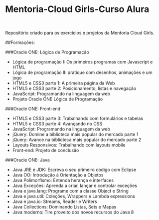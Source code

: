 # Mentoria-Cloud Girls-Curso Alura
<br>

Repositório criado para os exercícios e  projetos da Mentoria Cloud Girls.

##Formações:

###Oracle ONE: Lógica de Programação

- Lógica de programação I: Os primeiros programas com Javascript e HTML
- Lógica de programação II: pratique com desenhos, animações e um jogo
- HTML5 e CSS3 parte 1: A primeira página da Web
- HTML5 e CSS3 parte 2: Posicionamento, listas e navegação
- JavaScript: Programando na linguagem da web
- Projeto Oracle ONE Lógica de Programação

###Oracle ONE: Front-end

- HTML5 e CSS3 parte 3: Trabalhando com formulários e tabelas
- HTML5 e CSS3 parte 4: Avançando no CSS
- JavaScript: Programando na linguagem da web
- jQuery: Domine a biblioteca mais popular do mercado parte 1
- jQuery: Avance na biblioteca mais popular do mercado parte 2
- Layouts Responsivos: Trabalhando com layouts mobile
- Front-end: Projeto de conclusão

###Oracle ONE: Java

- Java JRE e JDK: Escreva o seu primeiro código com Eclipse
- Java OO: Introdução à Orientação a Objetos
- Java Polimorfismo: Entenda herança e interfaces
- Java Exceções: Aprenda a criar, lançar e controlar exceções
- Java e java.lang: Programe com a classe Object e String
- Java e java.util: Coleções, Wrappers e Lambda expressions
- Java e java.io: Streams, Reader e Writers
- Java Collections: Dominando Listas, Sets e Mapas
- Java moderno: Tire proveito dos novos recursos do Java 8

